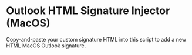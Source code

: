 # Outlook HTML Signature Injector (MacOS)

Copy-and-paste your custom signature HTML into this script to add a new HTML MacOS Outlook signature.
